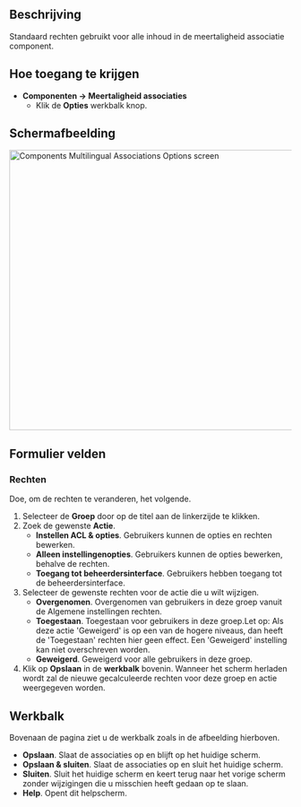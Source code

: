 <!-- Filename: Help4.x:Multilingual_Associations:_Options / Display title: Meertaligheid associaties: Opties -->

## Beschrijving

Standaard rechten gebruikt voor alle inhoud in de meertaligheid
associatie component.

## Hoe toegang te krijgen

- **Componenten → Meertaligheid associaties**
  - Klik de **Opties** werkbalk knop.

## Schermafbeelding

<img
src="https://docs.joomla.org/images/thumb/8/8c/Help-4x-Components-Multilingual-Associations-Options-screen-nl.png/800px-Help-4x-Components-Multilingual-Associations-Options-screen-nl.png"
decoding="async"
srcset="https://docs.joomla.org/images/thumb/8/8c/Help-4x-Components-Multilingual-Associations-Options-screen-nl.png/1200px-Help-4x-Components-Multilingual-Associations-Options-screen-nl.png 1.5x, https://docs.joomla.org/images/thumb/8/8c/Help-4x-Components-Multilingual-Associations-Options-screen-nl.png/1600px-Help-4x-Components-Multilingual-Associations-Options-screen-nl.png 2x"
data-file-width="2720" data-file-height="1700" width="800" height="500"
alt="Components Multilingual Associations Options screen" />

## Formulier velden

### Rechten

Doe, om de rechten te veranderen, het volgende.

1.  Selecteer de **Groep** door op de titel aan de linkerzijde te
    klikken.
2.  Zoek de gewenste **Actie**.
    - **Instellen ACL & opties**. Gebruikers kunnen de opties en rechten
      bewerken.
    - **Alleen instellingenopties**. Gebruikers kunnen de opties
      bewerken, behalve de rechten.
    - **Toegang tot beheerdersinterface**. Gebruikers hebben toegang tot
      de beheerdersinterface.
3.  Selecteer de gewenste rechten voor de actie die u wilt wijzigen.
    - **Overgenomen**. Overgenomen van gebruikers in deze groep vanuit
      de Algemene
      instellingen
      rechten.
    - **Toegestaan**. Toegestaan voor gebruikers in deze groep.Let op:
      Als deze actie 'Geweigerd' is op een van de hogere niveaus, dan
      heeft de 'Toegestaan' rechten hier geen effect. Een 'Geweigerd'
      instelling kan niet overschreven worden.
    - **Geweigerd**. Geweigerd voor alle gebruikers in deze groep.
4.  Klik op **Opslaan** in de **werkbalk** bovenin. Wanneer het scherm
    herladen wordt zal de nieuwe gecalculeerde rechten voor deze groep
    en actie weergegeven worden.

## Werkbalk

Bovenaan de pagina ziet u de werkbalk zoals in de
afbeelding hierboven.

- **Opslaan**. Slaat de associaties op en blijft op het huidige scherm.
- **Opslaan & sluiten**. Slaat de associaties op en sluit het huidige
  scherm.
- **Sluiten**. Sluit het huidige scherm en keert terug naar het vorige
  scherm zonder wijzigingen die u misschien heeft gedaan op te slaan.
- **Help**. Opent dit helpscherm.
